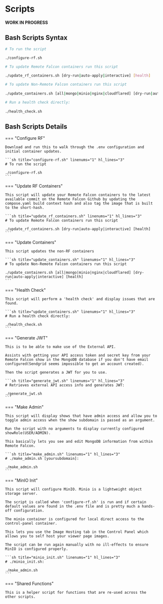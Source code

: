 # Scripts

**WORK IN PROGRESS**

## Bash Scripts Syntax

```sh title="configure-rf.sh" linenums="1" hl_lines="3"
# To run the script

./configure-rf.sh
```

```sh title="update_rf_containers.sh" linenums="1" hl_lines="3"
# To update Remote Falcon containers run this script
    
./update_rf_containers.sh [dry-run|auto-apply|interactive] [health]
```

```sh title="update_containers.sh" linenums="1" hl_lines="3"
# To update Non-Remote Falcon containers run this script
    
./update_containers.sh [all|mongo|minio|nginx|cloudflared] [dry-run|auto-apply|interactive] [health]
```

```sh title="update_containers.sh" linenums="1" hl_lines="3"
# Run a health check directly:
    
./health_check.sh
```

## Bash Scripts Details

=== "Configure RF"

    Download and run this to walk through the .env configuration and initial container updates.

    ```sh title="configure-rf.sh" linenums="1" hl_lines="3"
    # To run the script

    ./configure-rf.sh
    ```

=== "Update RF Containers"

    This script will update your Remote Falcon containers to the latest available commit on the Remote Falcon Github by updating the compose.yaml build context hash and also tag the image that is built to the short-hash.

    ```sh title="update_rf_containers.sh" linenums="1" hl_lines="3"
    # To update Remote Falcon containers run this script
    
    ./update_rf_containers.sh [dry-run|auto-apply|interactive] [health]
    ```

=== "Update Containers"

    This script updates the non-RF containers

    ```sh title="update_containers.sh" linenums="1" hl_lines="3"
    # To update Non-Remote Falcon containers run this script
    
    ./update_containers.sh [all|mongo|minio|nginx|cloudflared] [dry-run|auto-apply|interactive] [health]
    ```

=== "Health Check"

    This script will perform a 'health check' and display issues that are found.

    ```sh title="update_containers.sh" linenums="1" hl_lines="3"
    # Run a health check directly:
    
    ./health_check.sh
    ```

=== "Generate JWT"

    This is to be able to make use of the External API.

    Assists with getting your API access token and secret key from your Remote Falcon show in the MongoDB database if you don't have email configured(Sendgrid seems impossible to get an account created). 

    Then the script generates a JWT for you to use.

    ```sh title="generate_jwt.sh" linenums="1" hl_lines="3"
    # Retrieves external API access info and generates JWT:
    
    ./generate_jwt.sh
    ```

=== "Make Admin"

    This script will display shows that have admin access and allow you to toggle admin access when the show subdomain is passed as an argument.

    Run the script with no arguments to display currently configured showRole(USER/ADMIN).

    This basically lets you see and edit MongoDB information from within Remote Falcon.

    ```sh title="make_admin.sh" linenums="1" hl_lines="3"
    # ./make_admin.sh [yoursubdomain]:
    
    ./make_admin.sh
    ```

=== "MinIO Init"

    This script will configure MinIO. Minio is a lightweight object storage server.

    The script is called when 'configure-rf.sh' is run and if certain default values are found in the .env file and is pretty much a hands-off configuration.

    The minio container is configured for local direct access to the control-panel container.

    This lets you use the Image Hosting tab in the Control Panel which allows you to self host your viewer page images.

    The script can be run again manually with no ill-effects to ensure MinIO is configured properly.

    ```sh title="minio_init.sh" linenums="1" hl_lines="3"
    # ./minio_init.sh:
    
    ./make_admin.sh
    ```

=== "Shared Functions"

    This is a helper script for functions that are re-used across the other scripts. 